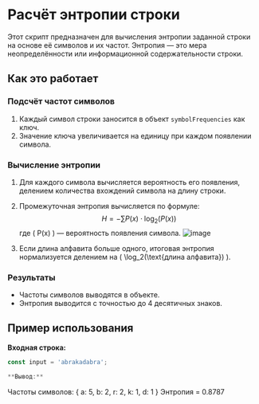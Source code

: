 # Расчёт энтропии строки

Этот скрипт предназначен для вычисления энтропии заданной строки на основе её символов и их частот. Энтропия — это мера неопределённости или информационной содержательности строки.

## Как это работает

### Подсчёт частот символов
1. Каждый символ строки заносится в объект `symbolFrequencies` как ключ.
2. Значение ключа увеличивается на единицу при каждом появлении символа.

### Вычисление энтропии
1. Для каждого символа вычисляется вероятность его появления, делением количества вхождений символа на длину строки.
2. Промежуточная энтропия вычисляется по формуле:
   $$ 
   H = - \sum P(x) \cdot \log_ 2(P(x)) 
   $$
   где \( P(x) \) — вероятность появления символа.
   ![image](https://github.com/user-attachments/assets/a6446bd6-f671-4254-9a1e-5687e74cbbb2)

4. Если длина алфавита больше одного, итоговая энтропия нормализуется делением на \( \log_2(\text{длина алфавита}) \).

### Результаты
- Частоты символов выводятся в объекте.
- Энтропия выводится с точностью до 4 десятичных знаков.

## Пример использования

**Входная строка:**
```javascript
const input = 'abrakadabra';

**Вывод:**
```
Частоты символов: { a: 5, b: 2, r: 2, k: 1, d: 1 }
Энтропия = 0.8787
```

